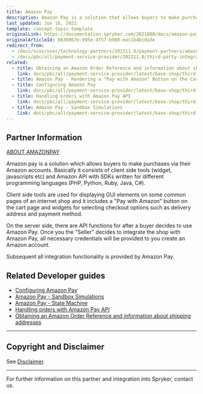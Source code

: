 ```yaml
---
title: Amazon Pay
description: Amazon Pay is a solution that allows buyers to make purchases from Spryker-based shops via their Amazon accounts.
last_updated: Jun 16, 2021
template: concept-topic-template
originalLink: https://documentation.spryker.com/2021080/docs/amazon-pay
originalArticleId: 0636967e-995e-4f57-b980-eac1b4bcda3e
redirect_from:
  - /docs/scos/user/technology-partners/202311.0/payment-partners/amazon-pay.html
  - /docs/pbc/all/payment-service-provider/202311.0/third-party-integrations/amazon-pay/amazon-pay.html
related:
  - title: Obtaining an Amazon Order Reference and information about shipping addresses
    link: docs/pbc/all/payment-service-provider/latest/base-shop/third-party-integrations/amazon-pay/obtain-an-amazon-order-reference-and-information-about-shipping-addresses.html
  - title: Amazon Pay - Rendering a "Pay with Amazon" Button on the Cart Page
  - title: Configuring Amazon Pay
    link: docs/pbc/all/payment-service-provider/latest/base-shop/third-party-integrations/amazon-pay/configure-amazon-pay.html
  - title: Handling orders with Amazon Pay API
    link: docs/pbc/all/payment-service-provider/latest/base-shop/third-party-integrations/amazon-pay/handling-orders-with-amazon-pay-api.html
  - title: Amazon Pay - Sandbox Simulations
    link: docs/pbc/all/payment-service-provider/latest/base-shop/third-party-integrations/amazon-pay/amazon-pay-sandbox-simulations.html
---
```


## Partner Information

[ABOUT AMAZONPAY](https://pay.amazon.com/de)

Amazon pay is a solution which allows buyers to make purchases via their Amazon accounts. Basically it consists of client side tools (widget, javascripts etc) and Amazon API with SDKs written for different programming languages (PHP, Python, Ruby, Java, C#).

Client side tools are used for displaying GUI elements on some common pages of an internet shop and it includes a "Pay with Amazon" button on the cart page and widgets for selecting checkout options such as delivery address and payment method.

On the server side, there are API functions for after a buyer decides to use Amazon Pay. Once you the "Seller" decides to integrate the shop with Amazon Pay, all necessary credentials will be provided to you create an Amazon account.

Subsequent all integration functionality is provided by Amazon Pay.

## Related Developer guides

- [Configuring Amazon Pay](/docs/pbc/all/payment-service-provider/latest/base-shop/third-party-integrations/amazon-pay/configure-amazon-pay.html)
- [Amazon Pay - Sandbox Simulations](/docs/pbc/all/payment-service-provider/latest/base-shop/third-party-integrations/amazon-pay/amazon-pay-sandbox-simulations.html)
- [Amazon Pay - State Machine](/docs/pbc/all/payment-service-provider/latest/base-shop/third-party-integrations/amazon-pay/amazon-pay-state-machine.html)
- [Handling orders with Amazon Pay API](/docs/pbc/all/payment-service-provider/latest/base-shop/third-party-integrations/amazon-pay/handling-orders-with-amazon-pay-api.html)
- [Obtaining an Amazon Order Reference and information about shipping addresses](/docs/pbc/all/payment-service-provider/latest/base-shop/third-party-integrations/amazon-pay/obtain-an-amazon-order-reference-and-information-about-shipping-addresses.html)
---

## Copyright and Disclaimer

See [Disclaimer](https://github.com/spryker/spryker-documentation).

---
For further information on this partner and integration into Spryker,  contact us.

<div class="hubspot-form js-hubspot-form" data-portal-id="2770802" data-form-id="163e11fb-e833-4638-86ae-a2ca4b929a41" id="hubspot-1"></div>
